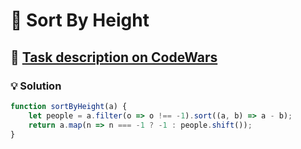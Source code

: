 # 📝 Sort By Height

## 🔗 [Task description on CodeWars](https://www.codewars.com/kata/589577f0d1b93ae32a000001)

### 💡 Solution

```javascript
function sortByHeight(a) {
    let people = a.filter(o => o !== -1).sort((a, b) => a - b);
    return a.map(n => n === -1 ? -1 : people.shift());
}
```
